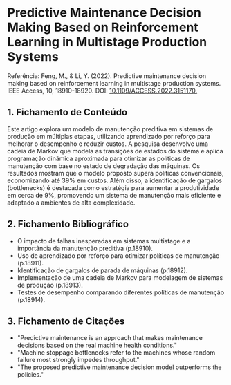 # Predictive Maintenance Decision Making Based on Reinforcement Learning in Multistage Production Systems

Referência: Feng, M., & Li, Y. (2022). Predictive maintenance decision making based on reinforcement learning in multistage production systems. IEEE Access, 10, 18910-18920. DOI: [10.1109/ACCESS.2022.3151170.](https://ieeexplore.ieee.org/document/9712336)

## 1. Fichamento de Conteúdo

Este artigo explora um modelo de manutenção preditiva em sistemas de produção em múltiplas etapas, utilizando aprendizado por reforço para melhorar o desempenho e reduzir custos. A pesquisa desenvolve uma cadeia de Markov que modela as transições de estados do sistema e aplica programação dinâmica aproximada para otimizar as políticas de manutenção com base no estado de degradação das máquinas. Os resultados mostram que o modelo proposto supera políticas convencionais, economizando até 39% em custos. Além disso, a identificação de gargalos (bottlenecks) é destacada como estratégia para aumentar a produtividade em cerca de 9%, promovendo um sistema de manutenção mais eficiente e adaptado a ambientes de alta complexidade.


## 2. Fichamento Bibliográfico 

* O impacto de falhas inesperadas em sistemas multistage e a importância da manutenção preditiva (p.18910).
* Uso de aprendizado por reforço para otimizar políticas de manutenção (p.18911).
* Identificação de gargalos de parada de máquinas (p.18912).
* Implementação de uma cadeia de Markov para modelagem de sistemas de produção (p.18913).
* Testes de desempenho comparando diferentes políticas de manutenção (p.18914).

## 3. Fichamento de Citações 

* "Predictive maintenance is an approach that makes maintenance decisions based on the real machine health conditions."
* "Machine stoppage bottlenecks refer to the machines whose random failure most strongly impedes throughput."
* "The proposed predictive maintenance decision model outperforms the policies."
